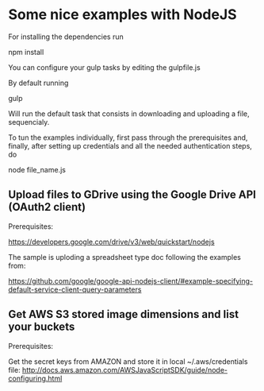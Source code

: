 # Some nice examples with NodeJS

For installing the dependencies run

npm install

You can configure your gulp tasks by editing the gulpfile.js

By default running

gulp

Will run the default task that consists in downloading and uploading a file, sequencialy.

To tun the examples individually, first pass through the prerequisites and, finally, after setting up credentials and
all the needed authentication steps, do

node file_name.js

## Upload files to GDrive using the Google Drive API (OAuth2 client)

Prerequisites:

https://developers.google.com/drive/v3/web/quickstart/nodejs

The sample is uploding a spreadsheet type doc following the examples from:

https://github.com/google/google-api-nodejs-client/#example-specifying-default-service-client-query-parameters

## Get AWS S3 stored image dimensions and list your buckets

Prerequisites:

Get the secret keys from AMAZON and store it in local ~/.aws/credentials file:
http://docs.aws.amazon.com/AWSJavaScriptSDK/guide/node-configuring.html


